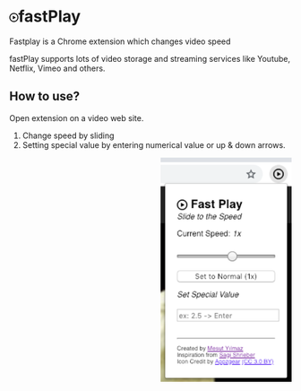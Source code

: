 # ![Fast Play Icon](icon-16.png)fastPlay
Fastplay is a Chrome extension which changes video speed

fastPlay supports lots of video storage and streaming services like Youtube, Netflix, Vimeo and others.

## How to use?

Open extension on a video web site.

1.  Change speed by sliding
2. Setting special value by entering numerical value or up & down arrows.

<img align="right" src="img/ss.png" height="400">